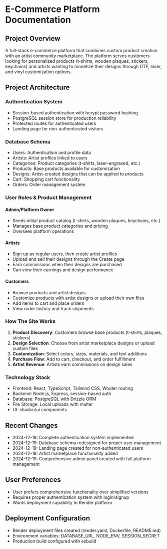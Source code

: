 # E-Commerce Platform Documentation

## Project Overview
A full-stack e-commerce platform that combines custom product creation with an artist community marketplace. The platform serves customers looking for personalized products (t-shirts, wooden plaques, stickers, keychains) and artists wanting to monetize their designs through DTF, laser, and vinyl customization options.

## Project Architecture

### Authentication System
- Session-based authentication with bcrypt password hashing
- PostgreSQL session store for production reliability
- Protected routes for authenticated users
- Landing page for non-authenticated visitors

### Database Schema
- Users: Authentication and profile data
- Artists: Artist profiles linked to users
- Categories: Product categories (t-shirts, laser-engraved, etc.)
- Products: Base products available for customization
- Designs: Artist-created designs that can be applied to products
- Cart: Shopping cart functionality
- Orders: Order management system

### User Roles & Product Management

#### Admin/Platform Owner
- Seeds initial product catalog (t-shirts, wooden plaques, keychains, etc.)
- Manages base product categories and pricing
- Oversees platform operations

#### Artists
- Sign up as regular users, then create artist profiles
- Upload and sell their designs through the Create page
- Earn commissions when their designs are purchased
- Can view their earnings and design performance

#### Customers
- Browse products and artist designs
- Customize products with artist designs or upload their own files
- Add items to cart and place orders
- View order history and track shipments

### How The Site Works

1. **Product Discovery**: Customers browse base products (t-shirts, plaques, stickers)
2. **Design Selection**: Choose from artist marketplace designs or upload custom files
3. **Customization**: Select colors, sizes, materials, and text additions
4. **Purchase Flow**: Add to cart, checkout, and order fulfillment
5. **Artist Revenue**: Artists earn commissions on design sales

### Technology Stack
- Frontend: React, TypeScript, Tailwind CSS, Wouter routing
- Backend: Node.js, Express, session-based auth
- Database: PostgreSQL with Drizzle ORM
- File Storage: Local uploads with multer
- UI: shadcn/ui components

## Recent Changes
- 2024-12-19: Complete authentication system implemented
- 2024-12-19: Database schema redesigned for proper user management
- 2024-12-19: Landing page created for non-authenticated users
- 2024-12-19: Artist marketplace functionality added
- 2024-12-19: Comprehensive admin panel created with full platform management

## User Preferences
- User prefers comprehensive functionality over simplified versions
- Requires proper authentication system with login/signup
- Wants deployment capability to Render platform

## Deployment Configuration
- Render deployment files created (render.yaml, Dockerfile, README.md)
- Environment variables: DATABASE_URL, NODE_ENV, SESSION_SECRET
- Production build configured with esbuild